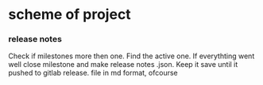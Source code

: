 # scheme of project

### release notes
Check if milestones more then one. Find the active one. If everythting went well close milestone and make release notes .json.
Keep it save until it pushed to gitlab release.
file in md format, ofcourse
